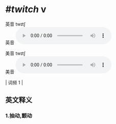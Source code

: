# ***\#twitch*** v
英音 twɪtʃ  
英音
<audio src="./media/twitch1.aac" controls="controls"></audio>

美音 twɪtʃ  
美音
<audio src="./media/twitch2.aac" controls="controls"></audio>



| 词频 1 |  

英文释义
---
### 1.**抽动,颤动**  


